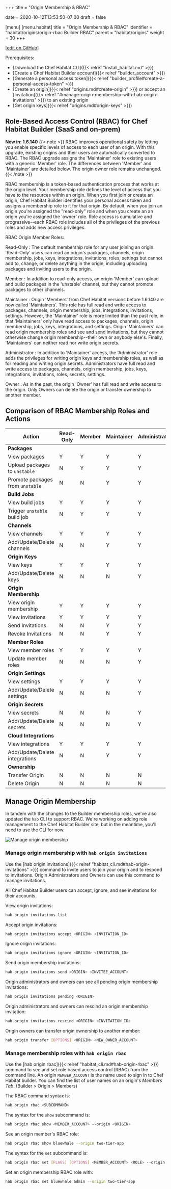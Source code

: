 +++
title = "Origin Membership & RBAC"

date = 2020-10-12T13:53:50-07:00
draft = false

[menu]
  [menu.habitat]
    title = "Origin Membership & RBAC"
    identifier = "habitat/origins/origin-rbac Builder RBAC"
    parent = "habitat/origins"
    weight = 30
+++

[\[edit on GitHub\]](https://github.com/habitat-sh/habitat/blob/main/components/docs-chef-io/content/habitat/origin_rbac.md)

Prerequisites:

- [Download the Chef Habitat CLI]({{< relref "install_habitat.md" >}})
- [Create a Chef Habitat Builder account]({{< relref "builder_account" >}})
- [Generate a personal access token]({{< relref "builder_profile#create-a-personal-access-token" >}})
- [Create an origin]({{< relref "origins.md#create-origin" >}}) or accept an [invitation]({{< relref "#manage-origin-membership-with-hab-origin-invitations" >}}) to an existing origin
- [Get origin keys]({{< relref "origins.md#origin-keys" >}})

## Role-Based Access Control (RBAC) for Chef Habitat Builder (SaaS and on-prem)

**New in: 1.6.140**
{{< note >}}
RBAC improves operational safety by letting you enable specific levels of access to each user of an origin. With this upgrade, existing origins and their users are automatically converted to RBAC. The RBAC upgrade assigns the 'Maintainer' role to existing users with a generic 'Member' role. The differences between 'Member' and 'Maintainer' are detailed below. The origin owner role remains unchanged.
{{< /note >}}

RBAC membership is a token-based authentication process that works at the origin level. Your membership role defines the level of access that you have to the resources within an origin. When you first join or create an origin, Chef Habitat Builder identifies your personal access token and assigns a membership role to it for that origin. By default, when you join an origin you're assigned the "read-only" role and when you create an an origin you're assigned the 'owner' role. Role access is cumulative and progressive--each RBAC role includes all of the privileges of the previous roles and adds new access privileges.

RBAC Origin Member Roles:

Read-Only
: The default membership role for any user joining an origin. 'Read-Only' users can read an origin's packages, channels, origin membership, jobs, keys, integrations, invitations, roles, settings but cannot add to, change, or delete anything in the origin, including uploading packages and inviting users to the origin.

Member
: In addition to read-only access, an origin 'Member' can upload and build packages in the 'unstable' channel, but they cannot promote packages to other channels.

Maintainer
: Origin 'Members' from Chef Habitat versions before 1.6.140 are now called 'Maintainers'. This role has full read and write access to packages, channels, origin membership, jobs, integrations, invitations, settings. However, the 'Maintainer' role is more limited than the past role, in that 'Maintainers' only have read access to packages, channels, origin membership, jobs, keys, integrations, and settings. Origin 'Maintainers' can read origin membership roles and see and send invitations, but they cannot otherwise change origin membership--their own or anybody else's. Finally, 'Maintainers' can neither read nor write origin secrets.

Administrator
: In addition to 'Maintainer' access, the 'Administrator' role adds the privileges for writing origin keys and membership roles, as well as for reading and writing origin secrets. Administrators have full read and write access to packages, channels, origin membership, jobs, keys, integrations, invitations, roles, secrets, settings.

Owner
: As in the past, the origin 'Owner' has full read and write access to the origin. Only Owners can delete the origin or transfer ownership to another member.

## Comparison of RBAC Membership Roles and Actions

| Action | Read-Only | Member | Maintainer | Administrator | Owner |
|---------|-------|-------|-------|-------|-------|
| **Packages** |
| View packages | Y | Y | Y | Y | Y |
| Upload packages to `unstable` | N | Y | Y | Y | Y |
| Promote packages from `unstable` | N | N | Y | Y | Y |
| **Build Jobs** |
| View build jobs | Y | Y | Y | Y | Y |
| Trigger `unstable` build job | N | Y | Y | Y | Y |
| **Channels** |
| View channels | Y | Y | Y | Y | Y |
| Add/Update/Delete channels | N | N | Y | Y | Y |
| **Origin Keys** |
| View keys | Y | Y | Y | Y | Y |
| Add/Update/Delete keys | N | N | N | Y | Y |
| **Origin Membership** |
| View origin membership | Y | Y | Y | Y | Y |
| View invitations | Y | Y | Y | Y | Y |
| Send Invitations | N | N | Y | Y | Y |
| Revoke Invitations | N | N | Y | Y | Y |
| **Member Roles** |
| View member roles | Y | Y | Y | Y | Y |
| Update member roles | N | N | N | Y | Y |
| **Origin Settings** |
| View settings | Y | Y | Y | Y | Y |
| Add/Update/Delete settings | N | N | N | Y | Y |
| **Origin Secrets** |
| View secrets | N | N | N | Y | Y |
| Add/Update/Delete secrets | N | N | N | Y | Y |
| **Cloud Integrations** |
| View integrations | Y | Y | Y | Y | Y |
| Add/Update/Delete integrations | N | N | Y | Y | Y |
| **Ownership** |
| Transfer Origin | N | N | N | N | Y |
| Delete Origin | N | N | N | N | Y |

## Manage Origin Membership

In tandem with the changes to the Builder membership roles, we've also updated the `hab` CLI to support RBAC. We're working on adding role management to the Chef Habitat Builder site, but in the meantime, you'll need to use the CLI for now.

![Manage origin membership](/images/habitat/origin-members.png)

### Manage origin membership with `hab origin invitations`

Use the [hab origin invitations]({{< relref "habitat_cli.md#hab-origin-invitations" >}}) command to invite users to join your origin and to respond to invitations. Origin Administrators and Owners can use this command to manage invitations.

All Chef Habitat Builder users can accept, ignore, and see invitations for their accounts.

View origin invitations:

```bash
hab origin invitations list
```

Accept origin invitations:

```bash
hab origin invitations accept <ORIGIN> <INVITATION_ID>
```

Ignore origin invitations:

```bash
hab origin invitations ignore <ORIGIN> <INVITATION_ID>
```

Send origin membership invitations:

```bash
hab origin invitations send <ORIGIN> <INVITEE_ACCOUNT>
```

Origin administrators and owners can see all pending origin membership invitations:

```bash
hab origin invitations pending <ORIGIN>
```

Origin administrators and owners can rescind an origin membership invitation:

```bash
hab origin invitations rescind <ORIGIN> <INVITATION_ID>
```

Origin owners can transfer origin ownership to another member:

```bash
hab origin transfer [OPTIONS] <ORIGIN> <NEW_OWNER_ACCOUNT>
```

### Manage membership roles with `hab origin rbac`

Use the [hab origin rbac]({{< relref "habitat_cli.md#hab-origin-rbac" >}}) command to see and set role based access control (RBAC) from the command line.
An origin `MEMBER_ACCOUNT` is the name used to sign in to Chef Habitat builder. You can find the list of user names on an origin's _Members Tab_. (Builder > Origin > Members)

The RBAC command syntax is:

```bash
hab origin rbac <SUBCOMMAND>
```

The syntax for the `show` subcommand is:

```bash
hab origin rbac show <MEMBER_ACCOUNT> --origin <ORIGIN>
```

See an origin member's RBAC role:

```bash
hab origin rbac show bluewhale --origin two-tier-app
```

The syntax for the `set` subcommand is:

```bash
hab origin rbac set [FLAGS] [OPTIONS] <MEMBER_ACCOUNT> <ROLE> --origin <ORIGIN>
```

Set an origin membership RBAC role with:

```bash
hab origin rbac set bluewhale admin --origin two-tier-app
```
